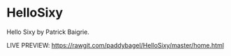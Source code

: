 # HelloSixy
Hello Sixy by Patrick Baigrie.

LIVE PREVIEW:
  https://rawgit.com/paddybagel/HelloSixy/master/home.html
 
